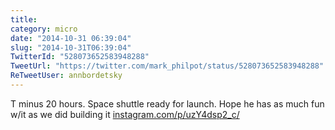 ```yaml
---
title: 
category: micro
date: "2014-10-31 06:39:04"
slug: "2014-10-31T06:39:04"
TwitterId: "528073652583948288"
TweetUrl: "https://twitter.com/mark_philpot/status/528073652583948288"
ReTweetUser: annbordetsky
---
```


<i class="fa fa-retweet" aria-hidden="true"></i> T minus 20 hours. Space shuttle
ready for launch. Hope he has as much fun w/it as we did building it
[instagram.com/p/uzY4dsp2_c/](http://instagram.com/p/uzY4dsp2_c/)
